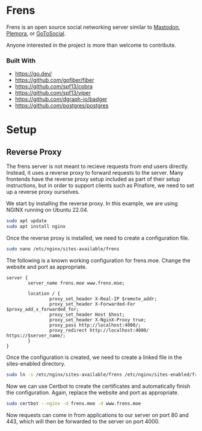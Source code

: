 # Frens


Frens is an open source social networking server similar to [Mastodon](https://github.com/mastodon/mastodon), [Plemora](https://github.com/Hostdon/pleroma), or [GoToSocial](https://github.com/superseriousbusiness/gotosocial).

Anyone interested in the project is more than welcome to contribute.

### Built With
- https://go.dev/
- https://github.com/gofiber/fiber
- https://github.com/spf13/cobra
- https://github.com/spf13/viper
- https://github.com/dgraph-io/badger
- https://github.com/postgres/postgres


# Setup

## Reverse Proxy

The frens server is not meant to recieve requests from end users directly. Instead, it uses a reverse proxy to forward requests to the server. Many frontends have the reverse proxy setup included as part of their setup instructions, but in order to support clients such as Pinafore, we need to set up a reverse proxy ourselves.

We start by installing the reverse proxy. In this example, we are using NGINX running on Ubuntu 22.04.

```bash
sudo apt update
sudo apt install nginx
```

Once the reverse proxy is installed, we need to create a configuration file.
    
```bash
sudo nano /etc/nginx/sites-available/frens
```

The following is a known working configuration for frens.moe. Change the website and port as appropriate.

```
server {
        server_name frens.moe www.frens.moe;

        location / {
                proxy_set_header X-Real-IP $remote_addr;
                proxy_set_header X-Forwarded-For $proxy_add_x_forwarded_for;
                proxy_set_header Host $host;
                proxy_set_header X-NginX-Proxy true;
                proxy_pass http://localhost:4000/;
                proxy_redirect http://localhost:4000/ https://$server_name/;
        }
}
```

Once the configuration is created, we need to create a linked file in the sites-enabled directory.

```bash
sudo ln -s /etc/nginx/sites-available/frens /etc/nginx/sites-enabled/frens
```

Now we can use Certbot to create the certificates and automatically finish the configuration. Again, replace the website and port as appropriate.

```bash
sudo certbot --nginx -d frens.moe -d www.frens.moe
```

Now requests can come in from applications to our server on port 80 and 443, which will then be forwarded to the server on port 4000.